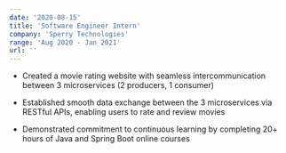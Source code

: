 ```yaml
---
date: '2020-08-15'
title: 'Software Engineer Intern'
company: 'Sperry Technologies'
range: 'Aug 2020 - Jan 2021'
url: ''
---
```


- Created a movie rating website with seamless intercommunication between 3 microservices (2 producers, 1 consumer)

- Established smooth data exchange between the 3 microservices via RESTful APIs, enabling users to rate and review movies

- Demonstrated commitment to continuous learning by completing 20+ hours of Java and Spring Boot online courses


